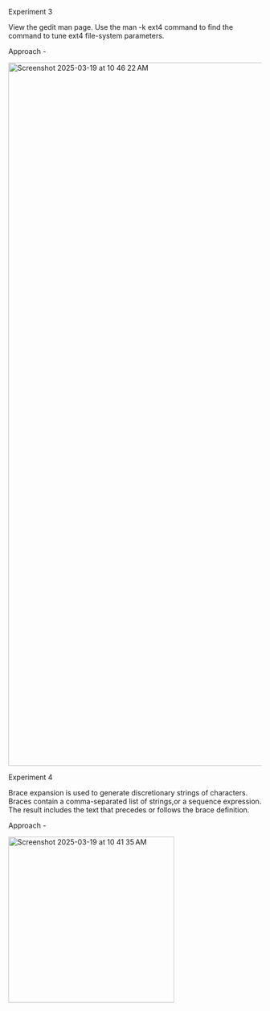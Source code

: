 Experiment 3

View the gedit man page.
Use the man -k ext4 command to find the command to tune
ext4 file-system parameters.

Approach - 

<img width="1399" alt="Screenshot 2025-03-19 at 10 46 22 AM" src="https://github.com/user-attachments/assets/01abde4c-0dcf-4229-84e0-3737c858db0a" />


Experiment 4

Brace expansion is used to generate discretionary strings of
characters. Braces contain a comma-separated list of strings,or a sequence expression. The result includes the text that precedes or follows the brace definition.

Approach - 

<img width="330" alt="Screenshot 2025-03-19 at 10 41 35 AM" src="https://github.com/user-attachments/assets/fd59af3f-b790-4230-b587-64f2762d8231" />

